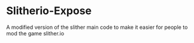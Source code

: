 # Slitherio-Expose
A modified version of the slither main code to make it easier for people to mod the game slither.io
